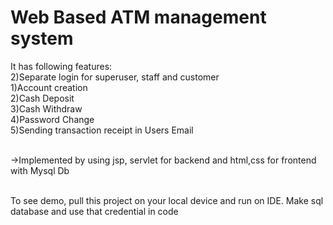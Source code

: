 # Web Based ATM management system
It has following features:<br/>
2)Separate login for superuser, staff and customer<br>
1)Account creation<br/>
2)Cash Deposit<br/>
3)Cash Withdraw<br/>
4)Password Change<br/>
5)Sending transaction receipt in Users Email<br/><br/>

->Implemented by using jsp, servlet for backend and html,css for frontend with Mysql Db

<br/>
To see demo, pull this project on your local device and run on IDE. Make sql database and use that credential in code
